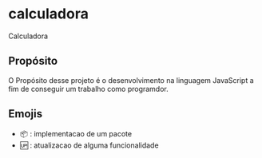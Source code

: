 # calculadora
Calculadora
## Propósito

O Propósito desse projeto é o desenvolvimento na linguagem JavaScript a fim de conseguir um trabalho como programdor.

## Emojis
- :package: : implementacao de um pacote
- :up: : atualizacao de alguma funcionalidade
